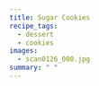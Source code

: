 ```yaml
---
title: Sugar Cookies
recipe_tags:
  - dessert
  - cookies
images:
  - scan0126_000.jpg
summary: " "
---
```

